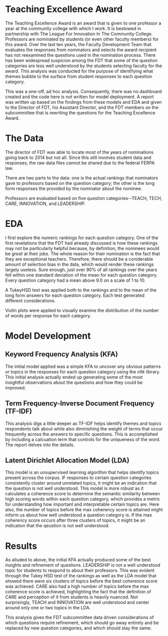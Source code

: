 # Teaching Excellence Award

The Teaching Excellence Award is an award that is given to one professor a year at the community college with which I work. It is bestowed in partnership with The League For Innovation In The Community College. Professors are nominated by students (or even other faculty members) for this award. Over the last ten years, the Faculty Development Team that evaluates the responses from nominators and selects the award recipient has not reexamined the questions used in the nomination process. There has been widespread suspicion among the FDT that some of the question categories are less well understood by the students selecting faculty for the award. This analysis was conducted for the purpose of identifying what themes bubble to the surface from student responses to each question category. 

This was a one-off, ad hoc analysis. Consequently, there was no dashboard created and the code here is not written for model deployment. A report was written up based on the findings from these models and EDA and given to the Director of FDT, his Assistant Director, and the FDT members on the subcommittee that is rewriting the questions for the Teaching Excellence Award.

# The Data

The director of FDT was able to locate most of the years of nominations going back to 2014 but not all. Since this still involves student data and responses, the raw data files cannot be shared due to the federal FERPA law.

There are two parts to the data: one is the actual rankings that nominators gave to professors based on the question category; the other is the long form responses the provided by the nominator about the nominee. 

Professors are evaluated based on five question categories--TEACH, TECH, CARE, INNOVATION, and LEADERSHIP. 

# EDA

I first explore the numeric rankings for each question category. One of the first revelations that the FDT had already discussed is how these rankings may not be particularly helpful because, by definition, the nominees would be *great* at their jobs. The whole reason for their nomination is the fact that they are exceptional teachers. Therefore, there should be a coniderable amount of selection bias in the data, which would render these rankings largely useless. Sure enough, just over 90% of all rankings over the years fell within one standard deviation of the mean for each question category. Every question category had a mean above 9.0 on a scale of 1 to 10. 

A TukeyHSD test was applied both to the rankings and to the mean of the long form answers for each question category. Each test generated different considerations.

Violin plots were applied to visually examine the distribution of the number of words per response for each category.

# Model Development

## Keyword Frequency Analysis (KFA)

The initial model applied was a simple KFA to uncover any obvious patterns or topics in the responses for each question category using the *nltk* library. This initial analysis actually ended up generating some of the most insightful observations about the questions and how they could be improved.

## Term Frequency-Inverse Document Frequency (TF-IDF)

This analysis digs a little deeper as TF-IDF helps identify themes and topics respondents talk about while also diminishing the weight of terms that occur frequently across the answers to specific questions. This is accomplished by including a calcuation term that controls for the uniqueness of the word. The report delves into the details.

## Latent Dirichlet Allocation Model (LDA)

This model is an unsupervised learning algorithm that helps identify topics present across the corpus. IF responses to certain question categories consistently cluster around unrelated topics, it might be an indication that the question is not well understood. This model is more robust as it calculates a coherence score to determine the semantic similarity between high scoring words within each question category, which provides a metric for understanding how important and interpretable certain topics are. Here also, the number of topics before the max coherency score is attained might inform us about how well understood a question category is. If the max coherency score occurs after three clusters of topics, it might be an indication that the qeustion is not well understood. 

# Results

As alluded to above, the initial KFA actually produced some of the best insights and refinement of questions. LEADERSHIP is not a well understood topic for students to respond to about their professors. This was evident through the Tukey HSD test of the rankings as well as the LDA model that showed there were six clusters of topics before the best coherence score was achieved. CARE also had a high number of topics before the max coherence score is achieved, highlighting the fact that the definition of CARE and perception of it from students is heavily nuanced. Not surprisingly, TEACH and INNOVATION are well understood and center around only one or two topics in the LDA. 

This analysis gives the FDT subcommittee data driven considerations of which questions require refinement, which should go away entirely and be replaced by new question categories, and which should stay the same. 
